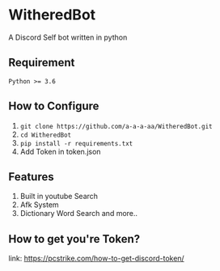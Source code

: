 # WitheredBot
A Discord Self bot written in python 
## Requirement
`Python >= 3.6`
## How to Configure
1. `git clone https://github.com/a-a-a-aa/WitheredBot.git`
2. `cd WitheredBot`
3. `pip install -r requirements.txt`
4. Add Token in token.json
## Features
1. Built in youtube Search
2. Afk System
3. Dictionary Word Search and more..

## How to get you're Token?
link: https://pcstrike.com/how-to-get-discord-token/
